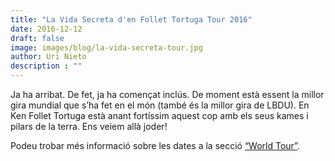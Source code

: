 ```yaml
---
title: "La Vida Secreta d'en Follet Tortuga Tour 2016"
date: 2016-12-12
draft: false
image: images/blog/la-vida-secreta-tour.jpg
author: Uri Nieto
description : ""
---
```


Ja ha arribat. De fet, ja ha començat inclús. De moment està essent la millor gira mundial que s’ha fet en el món (també és la millor gira de LBDU). En Ken Follet Tortuga està anant fortíssim aquest cop amb els seus kames i pilars de la terra. Ens veiem allà joder!

Podeu trobar més informació sobre les dates a la secció [“World Tour”](/#team).
